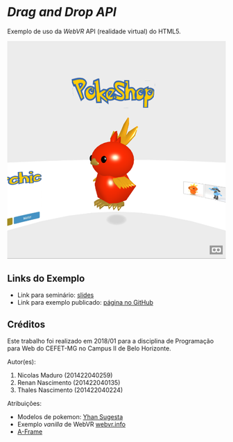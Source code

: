 # _Drag and Drop API_

Exemplo de uso da _WebVR_ API (realidade virtual) do HTML5.

![](screenshot.png)


## Links do Exemplo

- Link para seminário: [slides ][slides]
- Link para exemplo publicado: [página no GitHub][vivo]

## Créditos

Este trabalho foi realizado em 2018/01 para a disciplina de Programação para Web do CEFET-MG no Campus II de Belo Horizonte.

Autor(es):

1. Nicolas Maduro (201422040259)
1. Renan Nascimento (201422040135)
1. Thales Nascimento (201422040224)

Atribuições:

- Modelos de pokemon: [Yhan Sugesta][a]
- Exemplo _vanilla_ de WebVR [webvr.info][b]
- [A-Frame][c]

[a]: https://www.blendswap.com/user/GreenBlender
[b]: https://webvr.info/samples/03-vr-presentation.html
[c]: https://aframe.io/
[slides]: WebVR_API.pptx
[vivo]: https://nicolasamaduro.github.io/cefet-web-pokestore/
